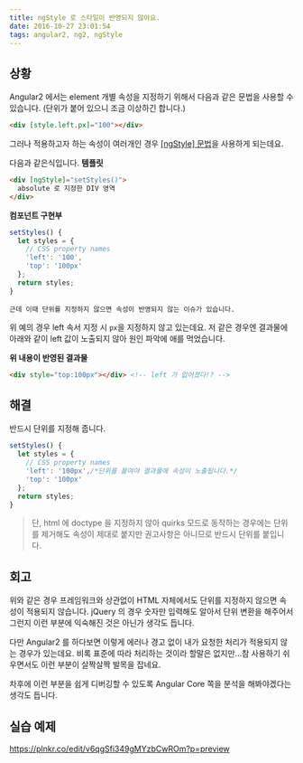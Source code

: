 ```yaml
---
title: ngStyle 로 스타일이 반영되지 않아요.
date: 2016-10-27 23:01:54
tags: angular2, ng2, ngStyle
---
```


## 상황

Angular2 에서는 element 개별 속성을 지정하기 위해서 다음과 같은 문법을 사용할 수 있습니다. (단위가 붙어 있으니 조금 이상하긴 합니다.)

```html
<div [style.left.px]="100"></div>
```

그러나 적용하고자 하는 속성이 여러개인 경우 [[ngStyle] 문법](https://angular.io/docs/ts/latest/guide/template-syntax.html#!#ngStyle)을 사용하게 되는데요.

다음과 같은식입니다.
**템플릿**
```html
<div [ngStyle]="setStyles()">
  absolute 로 지정한 DIV 영역
</div>
```

**컴포넌트 구현부**

```ts
setStyles() {
  let styles = {
    // CSS property names
    'left': '100',
    'top': '100px'
  };
  return styles;
}
```

`근데 이때 단위를 지정하지 않으면 속성이 반영되지 않는 이슈가 있습니다.`

위 예의 경우 left 속서 지정 시 `px`을 지정하지 않고 있는데요. 저 같은 경우엔 결과물에 아래와 같이 left 값이 노출되지 않아 원인 파악에 애를 먹었습니다.

**위 내용이 반영된 결과물**
```html
<div style="top:100px"></div> <!-- left 가 없어졌다!? -->
```

## 해결

반드시 단위를 지정해 줍니다.

```ts
setStyles() {
  let styles = {
    // CSS property names
    'left': '100px',/*단위를 붙여야 결과물에 속성이 노출됩니다.*/
    'top': '100px'
  };
  return styles;
}
```

> 단, html 에 doctype 을 지정하지 않아 quirks 모드로 동작하는 경우에는 단위를 제거해도 속성이 제대로 붙지만 권고사항은 아니므로 반드시 단위를 붙입니다.

## 회고

위와 같은 경우 프레임워크와 상관없이 HTML 자체에서도 단위를 지정하지 않으면 속성이 적용되지 않습니다. jQuery 의 경우 숫자만 입력해도 알아서 단위 변환을 해주어서 그런지 이런 부분에 익숙해진 것은 아닌가 생각도 듭니다.

다만 Angular2 를 하다보면 이렇게 에러나 경고 없이 내가 요청한 처리가 적용되지 않는 경우가 있는데요. 비록 표준에 따라 처리하는 것이라 할말은 없지만...참 사용하기 쉬우면서도 이런 부분이 살짝살짝 발목을 잡네요.

차후에 이런 부분을 쉽게 디버깅할 수 있도록 Angular Core 쪽을 분석을 해봐야겠다는 생각도 듭니다.

## 실습 예제
https://plnkr.co/edit/v6qgSfi349gMYzbCwROm?p=preview
